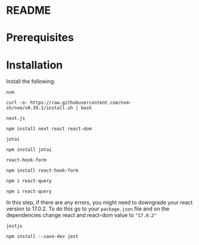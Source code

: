 # README #

# Prerequisites #
# Installation #

Install the following:

<code>nvm</code>
```shell
curl -o- https://raw.githubusercontent.com/nvm-sh/nvm/v0.39.1/install.sh | bash
```

<code>next.js</code>
```shell
npm install next react react-dom
```

<code>jotai</code>
```shell
npm install jotai
```

<code>react-hook-form</code>
```shell
npm install react-hook-form
```

<code>npm i react-query</code>
```shell
npm i react-query
```
In this step, if there are any errors, you might need to downgrade your react version to 17.0.2. To do this go to your `package.json` file and on the dependencies change react and react-dom value to `"17.0.2"`


<code>jestjs</code>
```shell
npm install --save-dev jest
```
